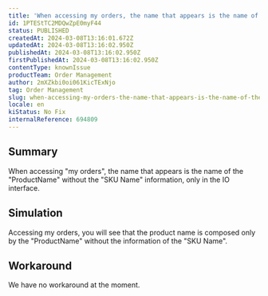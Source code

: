 ```yaml
---
title: 'When accessing my orders, the name that appears is the name of the ProductName without the SKU Name information.'
id: 1PTEStTC2MDQwZpE0myF44
status: PUBLISHED
createdAt: 2024-03-08T13:16:01.672Z
updatedAt: 2024-03-08T13:16:02.950Z
publishedAt: 2024-03-08T13:16:02.950Z
firstPublishedAt: 2024-03-08T13:16:02.950Z
contentType: knownIssue
productTeam: Order Management
author: 2mXZkbi0oi061KicTExNjo
tag: Order Management
slug: when-accessing-my-orders-the-name-that-appears-is-the-name-of-the-productname-without-the-sku-name-information
locale: en
kiStatus: No Fix
internalReference: 694809
---
```


## Summary


When accessing "my orders", the name that appears is the name of the "ProductName" without the "SKU Name" information, only in the IO interface.



##

## Simulation


Accessing my orders, you will see that the product name is composed only by the "ProductName" without the information of the "SKU Name".


##

## Workaround


We have no workaround at the moment.





